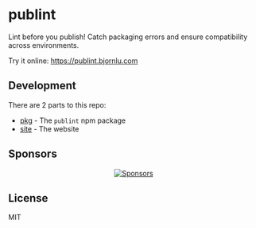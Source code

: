 # publint

Lint before you publish! Catch packaging errors and ensure compatibility across environments.

Try it online: https://publint.bjornlu.com

## Development

There are 2 parts to this repo:

- [pkg](./pkg) - The `publint` npm package
- [site](./site) - The website

## Sponsors

<p align="center">
  <a href="https://bjornlu.com/sponsors.svg">
    <img src="https://bjornlu.com/sponsors.svg" alt="Sponsors" />
  </a>
</p>

## License

MIT

